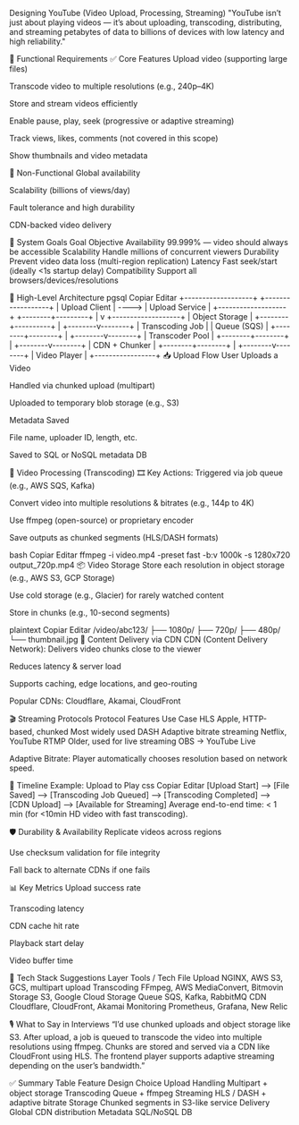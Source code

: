 Designing YouTube (Video Upload, Processing, Streaming)
"YouTube isn’t just about playing videos — it’s about uploading, transcoding, distributing, and streaming petabytes of data to billions of devices with low latency and high reliability."

🧾 Functional Requirements
✅ Core Features
Upload video (supporting large files)

Transcode video to multiple resolutions (e.g., 240p–4K)

Store and stream videos efficiently

Enable pause, play, seek (progressive or adaptive streaming)

Track views, likes, comments (not covered in this scope)

Show thumbnails and video metadata

🚫 Non-Functional
Global availability

Scalability (billions of views/day)

Fault tolerance and high durability

CDN-backed video delivery

🎯 System Goals
Goal	Objective
Availability	99.999% — video should always be accessible
Scalability	Handle millions of concurrent viewers
Durability	Prevent video data loss (multi-region replication)
Latency	Fast seek/start (ideally <1s startup delay)
Compatibility	Support all browsers/devices/resolutions

🧠 High-Level Architecture
pgsql
Copiar
Editar
+-------------------+       +------------------+
|    Upload Client  | ----> | Upload Service   |
+-------------------+       +--------+---------+
                                     |
                                     v
                            +-------------------+
                            |  Object Storage   |
                            +--------+----------+
                                     |
                            +--------v--------+
                            | Transcoding Job |
                            |   Queue (SQS)   |
                            +--------+--------+
                                     |
                            +--------v--------+
                            | Transcoder Pool  |
                            +--------+--------+
                                     |
                            +--------v--------+
                            | CDN + Chunker   |
                            +--------+--------+
                                     |
                            +--------v--------+
                            | Video Player    |
                            +-----------------+
📥 Upload Flow
User Uploads a Video

Handled via chunked upload (multipart)

Uploaded to temporary blob storage (e.g., S3)

Metadata Saved

File name, uploader ID, length, etc.

Saved to SQL or NoSQL metadata DB

🔄 Video Processing (Transcoding)
🎞️ Key Actions:
Triggered via job queue (e.g., AWS SQS, Kafka)

Convert video into multiple resolutions & bitrates (e.g., 144p to 4K)

Use ffmpeg (open-source) or proprietary encoder

Save outputs as chunked segments (HLS/DASH formats)

bash
Copiar
Editar
ffmpeg -i video.mp4 -preset fast -b:v 1000k -s 1280x720 output_720p.mp4
📦 Video Storage
Store each resolution in object storage (e.g., AWS S3, GCP Storage)

Use cold storage (e.g., Glacier) for rarely watched content

Store in chunks (e.g., 10-second segments)

plaintext
Copiar
Editar
/video/abc123/
    ├── 1080p/
    ├── 720p/
    ├── 480p/
    └── thumbnail.jpg
📡 Content Delivery via CDN
CDN (Content Delivery Network):
Delivers video chunks close to the viewer

Reduces latency & server load

Supports caching, edge locations, and geo-routing

Popular CDNs: Cloudflare, Akamai, CloudFront

🎬 Streaming Protocols
Protocol	Features	Use Case
HLS	Apple, HTTP-based, chunked	Most widely used
DASH	Adaptive bitrate streaming	Netflix, YouTube
RTMP	Older, used for live streaming	OBS → YouTube Live

Adaptive Bitrate: Player automatically chooses resolution based on network speed.

🧠 Timeline Example: Upload to Play
css
Copiar
Editar
[Upload Start] --> [File Saved] --> [Transcoding Job Queued] -->
[Transcoding Completed] --> [CDN Upload] --> [Available for Streaming]
Average end-to-end time: < 1 min (for <10min HD video with fast transcoding).

🛡️ Durability & Availability
Replicate videos across regions

Use checksum validation for file integrity

Fall back to alternate CDNs if one fails

📊 Key Metrics
Upload success rate

Transcoding latency

CDN cache hit rate

Playback start delay

Video buffer time

🧰 Tech Stack Suggestions
Layer	Tools / Tech
File Upload	NGINX, AWS S3, GCS, multipart upload
Transcoding	FFmpeg, AWS MediaConvert, Bitmovin
Storage	S3, Google Cloud Storage
Queue	SQS, Kafka, RabbitMQ
CDN	Cloudflare, CloudFront, Akamai
Monitoring	Prometheus, Grafana, New Relic

🎙️ What to Say in Interviews
“I’d use chunked uploads and object storage like S3. After upload, a job is queued to transcode the video into multiple resolutions using ffmpeg. Chunks are stored and served via a CDN like CloudFront using HLS. The frontend player supports adaptive streaming depending on the user’s bandwidth.”

✅ Summary Table
Feature	Design Choice
Upload Handling	Multipart + object storage
Transcoding	Queue + ffmpeg
Streaming	HLS / DASH + adaptive bitrate
Storage	Chunked segments in S3-like service
Delivery	Global CDN distribution
Metadata	SQL/NoSQL DB

